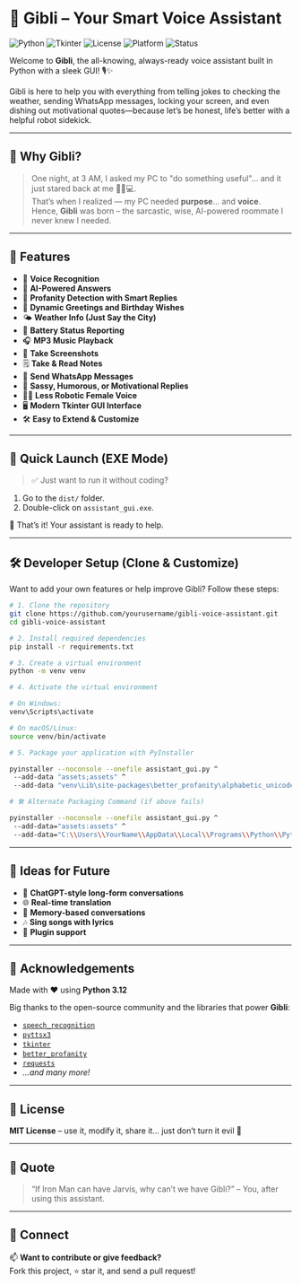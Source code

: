 # 🤖 Gibli – Your Smart Voice Assistant

![Python](https://img.shields.io/badge/Python-3.12-blue?logo=python)
![Tkinter](https://img.shields.io/badge/GUI-Tkinter-lightgrey)
![License](https://img.shields.io/badge/license-MIT-green)
![Platform](https://img.shields.io/badge/Platform-Windows%20%7C%20Cross--Platform-blueviolet)
![Status](https://img.shields.io/badge/Build-Stable-success)

Welcome to **Gibli**, the all-knowing, always-ready voice assistant built in Python with a sleek GUI! 🎙️✨

Gibli is here to help you with everything from telling jokes to checking the weather, sending WhatsApp messages, locking your screen, and even dishing out motivational quotes—because let’s be honest, life’s better with a helpful robot sidekick.

---

## 🤯 Why Gibli?

> One night, at 3 AM, I asked my PC to "do something useful"... and it just stared back at me 🧍‍♂️💻.  
> That’s when I realized — my PC needed **purpose**... and **voice**.  
> Hence, **Gibli** was born – the sarcastic, wise, AI-powered roommate I never knew I needed.

---

## 🧩 Features

- 🎤 **Voice Recognition**
- 🧠 **AI-Powered Answers**
- 🧹 **Profanity Detection with Smart Replies**
- 💬 **Dynamic Greetings and Birthday Wishes**
- 🌤️ **Weather Info (Just Say the City)**
- 🔋 **Battery Status Reporting**
- 🎧 **MP3 Music Playback**
- 📸 **Take Screenshots**
- 🗒️ **Take & Read Notes**
- 💌 **Send WhatsApp Messages**
- 🧽 **Sassy, Humorous, or Motivational Replies**
- 💂‍♀️ **Less Robotic Female Voice**
- 🖥️ **Modern Tkinter GUI Interface**
- 🛠️ **Easy to Extend & Customize**

---

## 🚀 Quick Launch (EXE Mode)

> ✅ Just want to run it without coding?

1. Go to the `dist/` folder.
2. Double-click on `assistant_gui.exe`.

🎉 That’s it! Your assistant is ready to help.

---

## 🛠️ Developer Setup (Clone & Customize)

Want to add your own features or help improve Gibli? Follow these steps:

```bash
# 1. Clone the repository
git clone https://github.com/yourusername/gibli-voice-assistant.git
cd gibli-voice-assistant

# 2. Install required dependencies
pip install -r requirements.txt

# 3. Create a virtual environment
python -m venv venv

# 4. Activate the virtual environment

# On Windows:
venv\Scripts\activate

# On macOS/Linux:
source venv/bin/activate

# 5. Package your application with PyInstaller

pyinstaller --noconsole --onefile assistant_gui.py ^
 --add-data "assets;assets" ^
 --add-data "venv\Lib\site-packages\better_profanity\alphabetic_unicode.json;better_profanity"

# 🛠 Alternate Packaging Command (if above fails)

pyinstaller --noconsole --onefile assistant_gui.py ^
 --add-data="assets:assets" ^
 --add-data="C:\\Users\\YourName\\AppData\\Local\\Programs\\Python\\Python312\\Lib\\site-packages\\better_profanity:better_profanity"
```

---

## 🌟 Ideas for Future

- 💬 **ChatGPT-style long-form conversations**  
- 🌐 **Real-time translation**  
- 🧠 **Memory-based conversations**  
- 🎶 **Sing songs with lyrics**  
- 🔌 **Plugin support**

---

## 🙌 Acknowledgements

Made with ❤️ using **Python 3.12**

Big thanks to the open-source community and the libraries that power **Gibli**:

- [`speech_recognition`](https://pypi.org/project/SpeechRecognition/)
- [`pyttsx3`](https://pypi.org/project/pyttsx3/)
- [`tkinter`](https://docs.python.org/3/library/tkinter.html)
- [`better_profanity`](https://pypi.org/project/better-profanity/)
- [`requests`](https://pypi.org/project/requests/)
- *...and many more!*

---

## 🪪 License

**MIT License** – use it, modify it, share it… just don’t turn it evil 👿

---

## 💬 Quote

> “If Iron Man can have Jarvis, why can’t we have Gibli?” – You, after using this assistant.

---

## 🔗 Connect

📫 **Want to contribute or give feedback?**  
Fork this project, ⭐ star it, and send a pull request!
